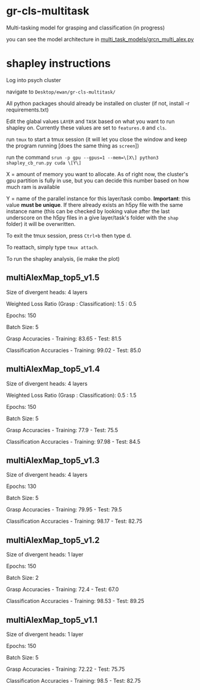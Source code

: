 # gr-cls-multitask
Multi-tasking model for grasping and classification (in progress)

you can see the model architecture in [multi_task_models/grcn_multi_alex.py](multi_task_models/grcn_multi_alex.py) 
# shapley instructions
Log into psych cluster 

navigate to `Desktop/ewan/gr-cls-multitask/`

All python packages should already be installed on cluster (if not, install -r requirements.txt)

Edit the glabal values `LAYER` and `TASK` based on what you want to run shapley on. Currently these values are set to `features.0` and `cls`.
 
run `tmux` to start a tmux session (it will let you close the window and keep the program running \[does the same thing as `screen`\])

run the command `srun -p gpu --gpus=1 --mem=\[X\] python3 shapley_cb_run.py cuda \[Y\]`

X = amount of memory you want to allocate. As of right now, the cluster's gpu partition is fully in use, but you can decide this number based on how much ram is available

Y = name of the parallel instance for this layer/task combo. **Important**: this value **must be unique**. If there already exists an h5py file with the same instance name (this can be checked by looking value after the last underscore on the h5py files in a give layer/task's folder with the `shap` folder) it will be overwritten.

To exit the tmux session, press `Ctrl+b` then type d.

To reattach, simply type `tmux attach`.

To run the shapley analysis, (ie make the plot) 

## multiAlexMap_top5_v1.5
Size of divergent heads: 4 layers

Weighted Loss Ratio (Grasp : Classification): 1.5 : 0.5 

Epochs: 150

Batch Size: 5

Grasp Accuracies - Training: 83.65 - Test: 81.5

Classification Accuracies - Training: 99.02 - Test: 85.0

## multiAlexMap_top5_v1.4
Size of divergent heads: 4 layers

Weighted Loss Ratio (Grasp : Classification): 0.5 : 1.5 

Epochs: 150

Batch Size: 5

Grasp Accuracies - Training: 77.9 - Test: 75.5

Classification Accuracies - Training: 97.98 - Test: 84.5

## multiAlexMap_top5_v1.3
Size of divergent heads: 4 layers

Epochs: 130

Batch Size: 5

Grasp Accuracies - Training: 79.95 - Test: 79.5

Classification Accuracies - Training: 98.17 - Test: 82.75


## multiAlexMap_top5_v1.2
Size of divergent heads: 1 layer

Epochs: 150

Batch Size: 2

Grasp Accuracies - Training: 72.4 - Test: 67.0

Classification Accuracies - Training: 98.53 - Test: 89.25

## multiAlexMap_top5_v1.1
Size of divergent heads: 1 layer

Epochs: 150

Batch Size: 5

Grasp Accuracies - Training: 72.22 - Test: 75.75

Classification Accuracies - Training: 98.5 - Test: 82.75




